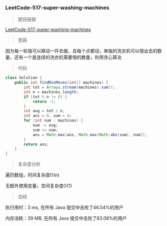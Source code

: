 ### LeetCode-517-super-washing-machines

> 题目链接

[LeetCode-517-super-washing-machines](https://leetcode-cn.com/problems/super-washing-machines/)

> 思路

因为每一轮值可以移动一件衣服，且每个点都动，单独的洗衣机可以借出去的数量，还有一个是连续的洗衣机需要借的数量，利用贪心算法

> 代码

```java
class Solution {
    public int findMinMoves(int[] machines) {
        int tot = Arrays.stream(machines).sum();
        int n = machines.length;
        if (tot % n != 0) {
            return -1;
        }
        int avg = tot / n;
        int ans = 0, sum = 0;
        for (int num : machines) {
            num -= avg;
            sum += num;
            ans = Math.max(ans, Math.max(Math.abs(sum), num));
        }
        return ans;
    }
}
```

> 复杂度分析

遍历数组，时间复杂度O(n)

无额外使用变量，空间复杂度O(1)

> 总结

执行用时：3 ms, 在所有 Java 提交中击败了46.54%的用户

内存消耗：39 MB, 在所有 Java 提交中击败了83.08%的用户
